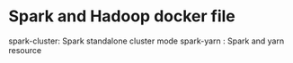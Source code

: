 # Spark and Hadoop docker file
spark-cluster: Spark standalone cluster mode
spark-yarn   : Spark and yarn resource 